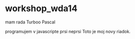 # workshop_wda14
mam rada Turboo Pascal

programujem v javascripte
prsi
neprsi
Toto je moj novy riadok.